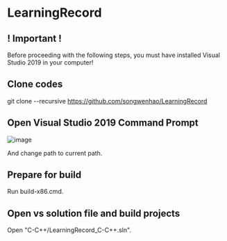 # LearningRecord

## ! Important !
Before proceeding with the following steps, you must have installed Visual Studio 2019 in your computer!

## Clone codes
git clone --recursive https://github.com/songwenhao/LearningRecord

## Open Visual Studio 2019 Command Prompt
![image](https://user-images.githubusercontent.com/11570113/158323855-4da73223-8558-47cb-9434-79bbc3db99ef.png)

And change path to current path.

## Prepare for build
Run build-x86.cmd.

## Open vs solution file and build projects
Open "C-C++/LearningRecord_C-C++.sln".
